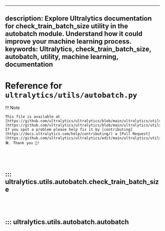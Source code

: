 ______________________________________________________________________

## description: Explore Ultralytics documentation for check_train_batch_size utility in the autobatch module. Understand how it could improve your machine learning process. keywords: Ultralytics, check_train_batch_size, autobatch, utility, machine learning, documentation

# Reference for `ultralytics/utils/autobatch.py`

!!! Note

```
This file is available at [https://github.com/ultralytics/ultralytics/blob/main/ultralytics/utils/autobatch.py](https://github.com/ultralytics/ultralytics/blob/main/ultralytics/utils/autobatch.py). If you spot a problem please help fix it by [contributing](https://docs.ultralytics.com/help/contributing/) a [Pull Request](https://github.com/ultralytics/ultralytics/edit/main/ultralytics/utils/autobatch.py) 🛠️. Thank you 🙏!
```

<br><br>

## ::: ultralytics.utils.autobatch.check_train_batch_size

<br><br>

## ::: ultralytics.utils.autobatch.autobatch

<br><br>

